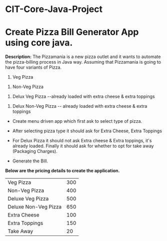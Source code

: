# CIT-Core-Java-Project
<h1>Create Pizza Bill Generator App using core java.</h1>
<p> <b>Description:</b> The Pizzamania is a new pizza outlet and it wants to automate the pizza-billing process in Java way. Assuming that Pizzamania is going to have four variants of Pizza.
  <ol>
    <li>Veg Pizza</li>
  </ol>
  <ol> 
    <li>Non-Veg Pizza</li>
  </ol>
  <ol>
    <li>Delux Veg Pizza --already loaded with extra cheese & extra toppings</li>
  </ol>
  <ol>
    <li>Delux Non-Veg Pizza -- already loaded with extra cheese & extra toppings</li>
  </ol>
  </hr>
  <ul>
    <li>Create menu driven app which first ask to select type of pizza.</li>
  </ul>
  <ul>
    <li>After selecting pizza type it should ask for Extra Cheese, Extra Toppings</li>
  </ul>
  <ul>
    <li>For Delux Pizza it should not ask Extra cheese & Extra toppings, it's already loaded. Finally it should ask for whether to opt for take away (Packaging Charges).</li>
  </ul>
  <ul>
  <li>Generate the Bill.</li>
  </ul>
  </ul>
</hr>
<b>Below are the pricing details to create the application.</b>
  <table>
  <tr>
    <td>Veg Pizza</td>
    <td>300</td>
  </tr>
  <tr>
    <td>Non-Veg Pizza</td>
    <td>400</td>
  </tr>
  <tr>
    <td>Deluxe Veg Pizza</td>
    <td>500</td>
  </tr>
  <tr>
    <td>Deluxe Non-Veg Pizza</td>
    <td>650</td>
  </tr>
  <tr>
    <td>Extra Cheese</td>
    <td>100</td>
  </tr>
  <tr>
    <td>Extra Toppings</td>
    <td>150</td>
  </tr>
  <tr>
    <td>Take Away</td>
    <td>20</td>
  </tr>
</table>
</p>
